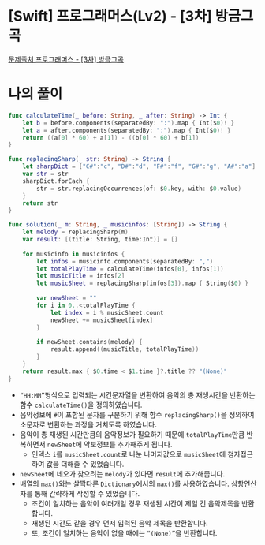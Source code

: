 # [Swift] 프로그래머스(Lv2) - [3차] 방금그곡

[문제출처 프로그래머스 - [3차] 방금그곡](https://school.programmers.co.kr/learn/courses/30/lessons/77485)

# 나의 풀이

```swift
func calculateTime(_ before: String, _ after: String) -> Int {
    let b = before.components(separatedBy: ":").map { Int($0)! }
    let a = after.components(separatedBy: ":").map { Int($0)! }
    return ((a[0] * 60) + a[1]) - ((b[0] * 60) + b[1])
}

func replacingSharp(_ str: String) -> String {
    let sharpDict = ["C#":"c", "D#":"d", "F#":"f", "G#":"g", "A#":"a"]
    var str = str
    sharpDict.forEach {
        str = str.replacingOccurrences(of: $0.key, with: $0.value)
    }
    return str
}

func solution(_ m: String, _ musicinfos: [String]) -> String {
    let melody = replacingSharp(m)
    var result: [(title: String, time:Int)] = []
    
    for musicinfo in musicinfos {
        let infos = musicinfo.components(separatedBy: ",")
        let totalPlayTime = calculateTime(infos[0], infos[1])
        let musicTitle = infos[2]
        let musicSheet = replacingSharp(infos[3]).map { String($0) }
        
        var newSheet = ""
        for i in 0..<totalPlayTime {
            let index = i % musicSheet.count
            newSheet += musicSheet[index]
        }
        
        if newSheet.contains(melody) {
            result.append((musicTitle, totalPlayTime))
        }
    }
    return result.max { $0.time < $1.time }?.title ?? "(None)"
}
```

- `“HH:MM”`형식으로 입력되는 시간문자열을 변환하여 음악의 총 재생시간을 반환하는 함수 `calculateTime()`을 정의하였습니다.
- 음악정보에 `#`이 포함된 문자를 구분하기 위해 함수 `replacingSharp()`을 정의하여 소문자로 변환하는 과정을 거치도록 하였습니다.
- 음악이 총 재생된 시간만큼의 음악정보가 필요하기 때문에 `totalPlayTime`만큼 반복하면서 `newSheet`에 악보정보를 추가해주게 됩니다.
    - 인덱스 `i`를 `musicSheet.count`로 나눈 나머지값으로 `musicSheet`에 첨자접근하여 값을 더해줄 수 있었습니다.
- `newSheet`에 네오가 찾으려는 `melody`가 있다면 `result`에 추가해줍니다.
- 배열의 `max()`와는 살짝다른 `Dictionary`에서의 `max()`를 사용하였습니다. 삼항연산자를 통해 간략하게 작성할 수 있었습니다.
    - 조건이 일치하는 음악이 여러개일 경우 재생된 시간이 제일 긴 음악제목을 반환합니다.
    - 재생된 시간도 같을 경우 먼저 입력된 음악 제목을 반환합니다.
    - 또, 조건이 일치하는 음악이 없을 때에는 `“(None)”`을 반환합니다.
